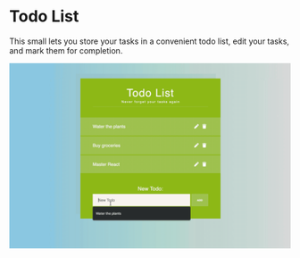 # Todo List

This small lets you store your tasks in a convenient todo list, edit your tasks, and mark them for completion.

![Todo List Screenshot](../images/todo-list.gif)
